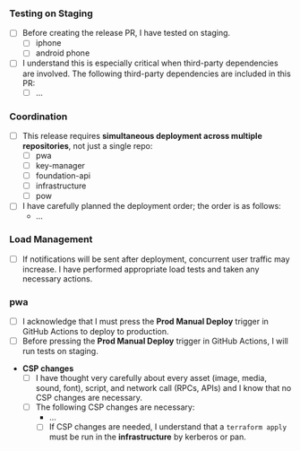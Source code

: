 ### Testing on Staging

- [ ]  Before creating the release PR, I have tested on staging.
    - [ ]  iphone
    - [ ]  android phone
- [ ]  I understand this is especially critical when third-party dependencies are involved. The following third-party dependencies are included in this PR:
    - [ ]  …

### Coordination

- [ ]  This release requires **simultaneous deployment across multiple repositories**, not just a single repo:
    - [ ]  pwa
    - [ ]  key-manager
    - [ ]  foundation-api
    - [ ]  infrastructure
    - [ ]  pow
- [ ]  I have carefully planned the deployment order; the order is as follows:
    - …

### Load Management

- [ ]  If notifications will be sent after deployment, concurrent user traffic may increase. I have performed appropriate load tests and taken any necessary actions.

### pwa

- [ ]  I acknowledge that I must press the **Prod Manual Deploy** trigger in GitHub Actions to deploy to production.
- [ ]  Before pressing the **Prod Manual Deploy** trigger in GitHub Actions, I will run tests on staging.
- **CSP changes**
    - [ ]  I have thought very carefully about every asset (image, media, sound, font), script, and network call (RPCs, APIs) and I know that no CSP changes are necessary.
    - [ ]  The following CSP changes are necessary:
        - …
        - [ ]  If CSP changes are needed, I understand that a `terraform apply` must be run in the **infrastructure** by kerberos or pan.
